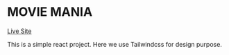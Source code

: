 # MOVIE MANIA

[Live Site](https://pensive-bhaskara-b4827e.netlify.app/)

This is a simple react project. Here we use Tailwindcss for design purpose.